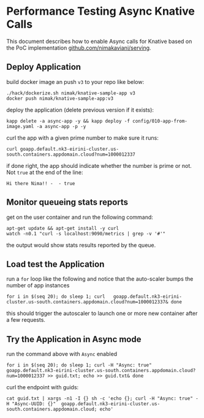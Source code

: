 # Performance Testing Async Knative Calls

This document describes how to enable Async calls for Knative based on the PoC implementation [github.com/nimakaviani/serving](https://github.com/nimakaviani/serving). 

## Deploy Application

build docker image an push `v3` to your repo like below:

```
./hack/dockerize.sh nimak/knative-sample-app v3
docker push nimak/knative-sample-app:v3
```

deploy the application (delete previous version if it exists):

```
kapp delete -a async-app -y && kapp deploy -f config/010-app-from-image.yaml -a async-app -p -y
```

curl the app with a given prime number to make sure it runs:

```
curl goapp.default.nk3-eirini-cluster.us-south.containers.appdomain.cloud?num=1000012337
```

if done right, the app should indicate whether the number is prime or not. Not `true` at the end of the line:

```
Hi there Nima!! -  - true
```

## Monitor queueing stats reports

get on the user container and run the following command:

```
apt-get update && apt-get install -y curl
watch -n0.1 "curl -s localhost:9090/metrics | grep -v '#'"
```

the output would show stats results reported by the queue.

## Load test the Application

run a `for` loop like the following and notice that the auto-scaler bumps the number of app instances

```
for i in $(seq 20); do sleep 1; curl   goapp.default.nk3-eirini-cluster.us-south.containers.appdomain.cloud?num=1000012337& done
```

this should trigger the autoscaler to launch one or more new container after a few requests.

## Try the Application in Async mode

run the command above with `Async` enabled

```
for i in $(seq 20); do sleep 1; curl -H "Async: true" goapp.default.nk3-eirini-cluster.us-south.containers.appdomain.cloud?num=1000012337 >> guid.txt; echo >> guid.txt& done
```

curl the endpoint with guids:

```
cat guid.txt | xargs -n1 -I {} sh -c 'echo {}; curl -H "Async: true" -H "Async-UUID: {}"  goapp.default.nk3-eirini-cluster.us-south.containers.appdomain.cloud; echo'
```
